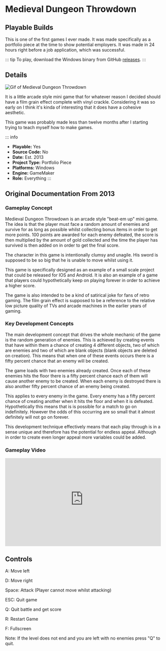 # Medieval Dungeon Throwdown

## Playable Builds

This is one of the first games I ever made. It was made specifically as a portfolio piece at the time to show potential employers. It was made in 24 hours right before a job application, which was successful.


::: tip
To play, download the Windows binary from GitHub [releases](https://github.com/OwlfaceGames/owlface_archive/releases).
:::

## Details

![Gif of Medieval Dungeon Throwdown](images/throwdown.gif)

It is a little arcade style mini game that for whatever reason I decided should have a film grain effect complete with vinyl crackle. Considering it was so early on I think it's kinda of interesting that it does have a cohesive aesthetic.

This game was probably made less than twelve months after I starting trying to teach myself how to make games.

::: info
- **Playable:** Yes 
- **Source Code:** No
- **Date:** Est. 2013
- **Project Type:** Portfolio Piece
- **Platforms:** Windows
- **Engine:**  GameMaker
- **Role:** Everything 
:::

## Original Documentation From 2013 

### Gameplay Concept

Medieval Dungeon Throwdown is an arcade style "beat-em up" mini game. The idea is that the player must face a random amount of enemies and survive for as long as possible whilst collecting bonus items in order to get more points. 100 points are awarded for each enemy defeated, the score is then multiplied by the amount of gold collected and the time the player has survived is then added on in order to get the final score.

The character in this game is intentionally clumsy and unagile. His sword is supposed to be so big that he is unable to move whilst using it.

This game is specifically designed as an example of a small scale project that could be released for IOS and Android. It is also an example of a game that players could hypothetically keep on playing forever in order to achieve a higher score.

The game is also intended to be a kind of satirical joke for fans of retro gaming. The film grain effect is supposed to be a reference to the relative low picture quality of TVs and arcade machines in the earlier years of gaming.

### Key Development Concepts

The main development concept that drives the whole mechanic of the game is the random generation of enemies. This is achieved by creating events that have within them a chance of creating 4 different objects, two of which are enemies and two of which are blank objects (blank objects are deleted on creation). This means that when one of these events occurs there is a fifty percent chance that an enemy will be created.

The game loads with two enemies already created. Once each of these enemies hits the floor there is a fifty percent chance each of them will cause another enemy to be created. When each enemy is destroyed there is also another fifty percent chance of an enemy being created.

This applies to every enemy in the game. Every enemy has a fifty percent chance of creating another when it hits the floor and when it is defeated. Hypothetically this means that is is possible for a match to go on indefinitely. However the odds of this occurring are so small that it almost definitely will not go on forever.

This development technique effectively means that each play through is in a sense unique and therefore has the potential for endless appeal. Although in order to create even longer appeal more variables could be added.

### Gameplay Video

<div style="position: relative; padding-bottom: 56.25%; height: 0; overflow: hidden; margin: 1rem 0;">
  <iframe 
    style="position: absolute; top: 0; left: 0; width: 100%; height: 100%; border: none;"
    src="https://www.youtube-nocookie.com/embed/m0F4RHjYQHo "
    allowfullscreen>
  </iframe>
</div>

## Controls

A: Move left

D: Move right

Space: Attack (Player cannot move whilst attacking)

ESC: Quit game

Q: Quit battle and get score

R: Restart Game

F: Fullscreen

Note: If the level does not end and you are left with no enemies 
press "Q" to quit.
